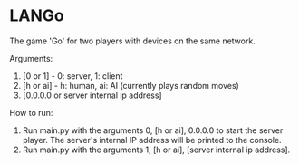 # LANGo
The game 'Go' for two players with devices on the same network.

Arguments:
1. [0 or 1] - 0: server, 1: client
2. [h or ai] - h: human, ai: AI (currently plays random moves)
3. [0.0.0.0 or server internal ip address]

How to run:
1. Run main.py with the arguments 0, [h or ai], 0.0.0.0 to start the server player. The server's internal IP
address will be printed to the console.
2. Run main.py with the arguments 1, [h or ai], [server internal ip address].
